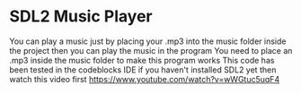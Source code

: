 # SDL2 Music Player

You can play a music just by placing your .mp3 into the music folder inside the project then you can play the music in the program
You need to place an .mp3 inside the music folder to make this program works
This code has been tested in the codeblocks IDE
if you haven't installed SDL2 yet then watch this video first https://www.youtube.com/watch?v=wWGtuc5uqF4
